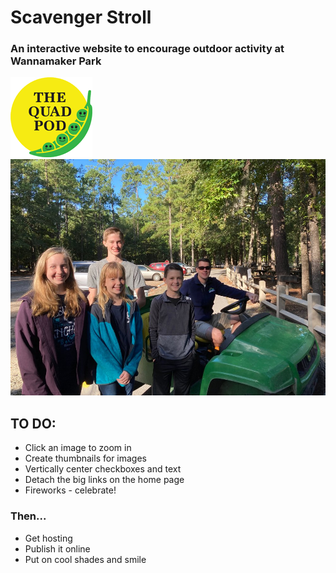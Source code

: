 # Scavenger Stroll

### An interactive website to encourage outdoor activity at Wannamaker Park

![image](./images/quadpod.png)
![image](./images/fullsize/IMG_5435.jpg)

## TO DO:

- Click an image to zoom in
- Create thumbnails for images
- Vertically center checkboxes and text
- Detach the big links on the home page
- Fireworks - celebrate!

### Then...

- Get hosting
- Publish it online
- Put on cool shades and smile

